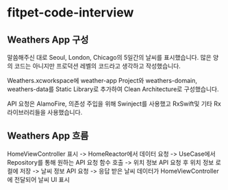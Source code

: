 # fitpet-code-interview


## Weathers App 구성

말씀해주신 대로 Seoul, London, Chicago의 5일간의 날씨를 표시했습니다.
많은 양의 코드는 아니지만 프로덕션 레벨의 코드라고 생각하고 작성했습니다.

Weathers.xcworkspace에 
weather-app Project와 weathers-domain, weathers-data를 Static Library로 추가하여 
Clean Architecture로 구성했습니다.

API 요청은 AlamoFire, 의존성 주입을 위해 Swinject를 사용했고 
RxSwift및 기타 Rx 라이브러리들을 사용했습니다.


## Weathers App 흐름

HomeViewController 표시 ->
HomeReactor에서 데이터 요청 ->
UseCase에서 Repository를 통해 원하는 API 요청 함수 호출 ->
위치 정보 API 요청 후 위치 정보 로컬에 저장 -> 
날씨 정보 API 요청 ->
응답 받은 날씨 데이터가 HomeViewController에 전달되어 날씨 UI 표시 

 

